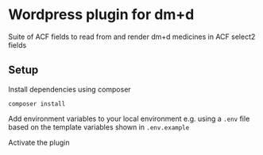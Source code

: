 # Wordpress plugin for dm+d

Suite of ACF fields to read from and render dm+d medicines in ACF select2 fields

## Setup

Install dependencies using composer

```
composer install
```

Add environment variables to your local environment e.g. using a `.env` file based on the template variables shown in `.env.example`

Activate the plugin
